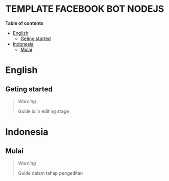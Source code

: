 # TEMPLATE FACEBOOK BOT NODEJS

**Table of contents**
- [English](#English)
  - [Geting started](#Geting-started)
- [Indonesia](#Indonesia)
  - [Mulai](#Mulai)

# English
## Geting started
> *Warning*
>
> Guide is in editing stage

# Indonesia
## Mulai
> *Warning*
>
> Guide dalam tahap pengeditan